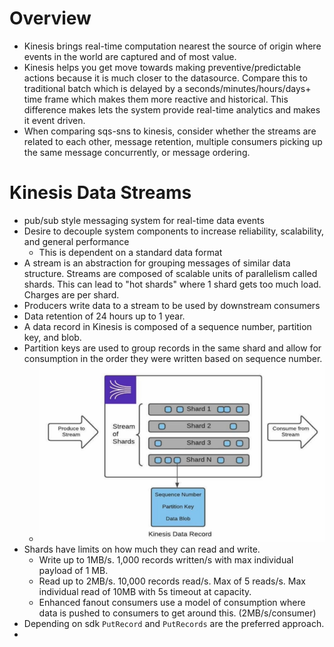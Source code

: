 # Overview
* Kinesis brings real-time computation nearest the source of origin where events in the world are captured and of most value.
* Kinesis helps you get move towards making preventive/predictable actions because it is much closer to the datasource. 
Compare this to traditional batch which is delayed by a seconds/minutes/hours/days+ time frame which makes them more 
reactive and historical. This difference makes lets the system provide real-time analytics and makes it event driven.
* When comparing sqs-sns to kinesis, consider  whether the streams are related to each other, message retention, multiple 
consumers picking up the same message concurrently, or message ordering.

# Kinesis Data Streams
* pub/sub style messaging system for real-time data events
* Desire to decouple system components to increase reliability, scalability, and general performance
  * This is dependent on a standard data format
* A stream is an abstraction for grouping messages of similar data structure. Streams are composed of scalable units of 
parallelism called shards. This can lead to "hot shards" where 1 shard gets too much load. Charges are per shard.
* Producers write data to a stream to be used by downstream consumers
* Data retention of 24 hours up to 1 year.
* A data record in Kinesis is composed of a sequence number, partition key, and blob.
* Partition keys are used to group records in the same shard and allow for consumption in the order they were written
based on sequence number.
  * ![streams-shards-records.png](diagrams%2Fstreams-shards-records.png)
* Shards have limits on how much they can read and write. 
  * Write up to 1MB/s. 1,000 records written/s with max individual payload of 1 MB.
  * Read up to 2MB/s. 10,000 records read/s. Max of 5 reads/s. Max individual read of 10MB with 5s timeout at capacity.
  * Enhanced fanout consumers  use a model of consumption where data is pushed to consumers to get around this. (2MB/s/consumer)
* Depending on sdk `PutRecord` and `PutRecords` are the preferred approach.
* 